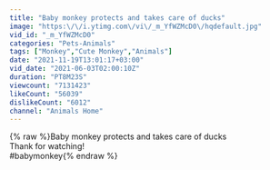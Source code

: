 ```yaml
---
title: "Baby monkey protects and takes care of ducks"
image: "https:\/\/i.ytimg.com\/vi\/_m_YfWZMcD0\/hqdefault.jpg"
vid_id: "_m_YfWZMcD0"
categories: "Pets-Animals"
tags: ["Monkey","Cute Monkey","Animals"]
date: "2021-11-19T13:01:17+03:00"
vid_date: "2021-06-03T02:00:10Z"
duration: "PT8M23S"
viewcount: "7131423"
likeCount: "56039"
dislikeCount: "6012"
channel: "Animals Home"
---
```

{% raw %}Baby monkey protects and takes care of ducks<br />Thank for watching!<br />#babymonkey{% endraw %}
